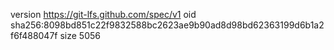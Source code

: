 version https://git-lfs.github.com/spec/v1
oid sha256:8098bd851c22f9832588bc2623ae9b90ad8d98bd62363199d6b1a2f6f488047f
size 5056
